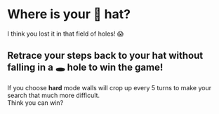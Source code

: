 # Where is your 🧢 hat?
I think you lost it in that field of holes! 😱
<br>
## Retrace your steps back to your hat without falling in a 🕳️ hole to win the game!
If you choose **hard** mode walls will crop up every 5 turns to make your search that much more difficult.
<br>
Think you can win?
